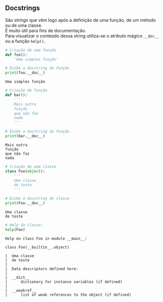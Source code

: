 ## Docstrings

São *strings* que vêm logo após a definição de uma função, de um método ou de
uma classe.  
É muito útil para fins de documentação.  
Para visualizar o conteúdo dessa string utiliza-se o atributo mágico `__doc__`
ou a função `help()`.

``` python
# Criação de uma função
def foo():
    'Uma simples função'
```

``` python
# Exibe a docstring da função
print(foo.__doc__)
```

``` console
Uma simples função
```

``` python
# Criação de função
def bar():
    '''
    Mais outra
    função
    que não faz
    nada
    '''
```

``` python
# Exibe a docstring da função
print(bar.__doc__)
```

``` console
Mais outra
função
que não faz 
nada
```

``` python
# Criação de uma classe
class Foo(object):
    '''
    Uma classe
    de teste
    '''
```

``` python
# Exibe a docstring da classe
print(Foo.__doc__)
```

``` console
Uma classe
de teste
```

``` python
# Help da classe:
help(Foo)
```

``` console
Help on class Foo in module __main__:

class Foo(__builtin__.object)

|  Uma classe
|  de teste
|  
|  Data descriptors defined here:
|  
|  __dict__
|      dictionary for instance variables (if defined)
|  
|  __weakref__
|      list of weak references to the object (if defined)
```